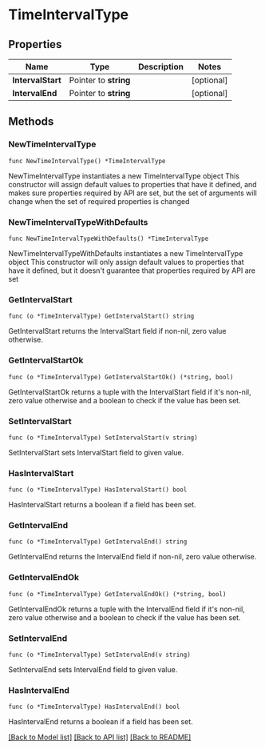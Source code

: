 # TimeIntervalType

## Properties

Name | Type | Description | Notes
------------ | ------------- | ------------- | -------------
**IntervalStart** | Pointer to **string** |  | [optional] 
**IntervalEnd** | Pointer to **string** |  | [optional] 

## Methods

### NewTimeIntervalType

`func NewTimeIntervalType() *TimeIntervalType`

NewTimeIntervalType instantiates a new TimeIntervalType object
This constructor will assign default values to properties that have it defined,
and makes sure properties required by API are set, but the set of arguments
will change when the set of required properties is changed

### NewTimeIntervalTypeWithDefaults

`func NewTimeIntervalTypeWithDefaults() *TimeIntervalType`

NewTimeIntervalTypeWithDefaults instantiates a new TimeIntervalType object
This constructor will only assign default values to properties that have it defined,
but it doesn't guarantee that properties required by API are set

### GetIntervalStart

`func (o *TimeIntervalType) GetIntervalStart() string`

GetIntervalStart returns the IntervalStart field if non-nil, zero value otherwise.

### GetIntervalStartOk

`func (o *TimeIntervalType) GetIntervalStartOk() (*string, bool)`

GetIntervalStartOk returns a tuple with the IntervalStart field if it's non-nil, zero value otherwise
and a boolean to check if the value has been set.

### SetIntervalStart

`func (o *TimeIntervalType) SetIntervalStart(v string)`

SetIntervalStart sets IntervalStart field to given value.

### HasIntervalStart

`func (o *TimeIntervalType) HasIntervalStart() bool`

HasIntervalStart returns a boolean if a field has been set.

### GetIntervalEnd

`func (o *TimeIntervalType) GetIntervalEnd() string`

GetIntervalEnd returns the IntervalEnd field if non-nil, zero value otherwise.

### GetIntervalEndOk

`func (o *TimeIntervalType) GetIntervalEndOk() (*string, bool)`

GetIntervalEndOk returns a tuple with the IntervalEnd field if it's non-nil, zero value otherwise
and a boolean to check if the value has been set.

### SetIntervalEnd

`func (o *TimeIntervalType) SetIntervalEnd(v string)`

SetIntervalEnd sets IntervalEnd field to given value.

### HasIntervalEnd

`func (o *TimeIntervalType) HasIntervalEnd() bool`

HasIntervalEnd returns a boolean if a field has been set.


[[Back to Model list]](../README.md#documentation-for-models) [[Back to API list]](../README.md#documentation-for-api-endpoints) [[Back to README]](../README.md)


